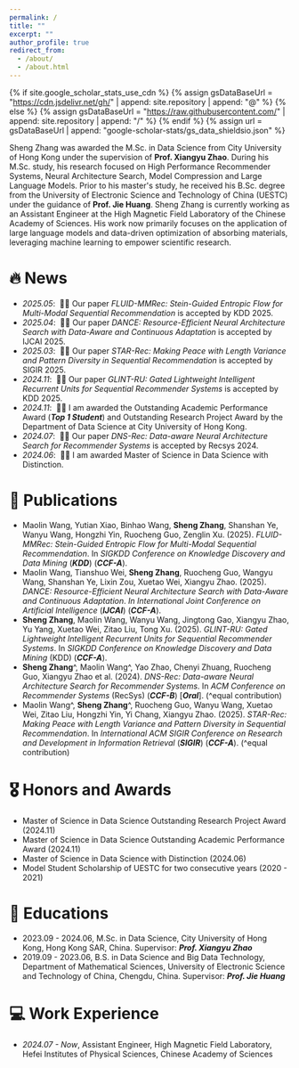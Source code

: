 ```yaml
---
permalink: /
title: ""
excerpt: ""
author_profile: true
redirect_from: 
  - /about/
  - /about.html
---
```


{% if site.google_scholar_stats_use_cdn %}
{% assign gsDataBaseUrl = "https://cdn.jsdelivr.net/gh/" | append: site.repository | append: "@" %}
{% else %}
{% assign gsDataBaseUrl = "https://raw.githubusercontent.com/" | append: site.repository | append: "/" %}
{% endif %}
{% assign url = gsDataBaseUrl | append: "google-scholar-stats/gs_data_shieldsio.json" %}

<span class='anchor' id='about-me'></span>

Sheng Zhang was awarded the M.Sc. in Data Science from City University of Hong Kong under the supervision of **Prof. Xiangyu Zhao**. During his M.Sc. study, his research focused on High Performance Recommender Systems, Neural Architecture Search, Model Compression and Large Language Models. Prior to his master's study, he received his B.Sc. degree from the University of Electronic Science and Technology of China (UESTC) under the guidance of **Prof. Jie Huang**. Sheng Zhang is currently working as an Assistant Engineer at the High Magnetic Field Laboratory of the Chinese Academy of Sciences. His work now primarily focuses on the application of large language models and data-driven optimization of absorbing materials, leveraging machine learning to empower scientific research.


# 🔥 News
- *2025.05*: &nbsp;🎉🎉 Our paper *FLUID-MMRec: Stein-Guided Entropic Flow for Multi-Modal Sequential Recommendation* is accepted by KDD 2025.
- *2025.04*: &nbsp;🎉🎉 Our paper *DANCE: Resource-Efficient Neural Architecture Search with Data-Aware and Continuous Adaptation* is accepted by IJCAI 2025.
- *2025.03*: &nbsp;🎉🎉 Our paper *STAR-Rec: Making Peace with Length Variance and Pattern Diversity in Sequential Recommendation* is accepted by SIGIR 2025.
- *2024.11*: &nbsp;🎉🎉 Our paper *GLINT-RU: Gated Lightweight Intelligent Recurrent Units for Sequential Recommender Systems* is accepted by KDD 2025.
- *2024.11*: &nbsp;🎉🎉 I am awarded the Outstanding Academic Performance Award (***Top 1 Student***) and Outstanding Research Project Award by the Department of Data Science at City University of Hong Kong.
- *2024.07*: &nbsp;🎉🎉 Our paper *DNS-Rec: Data-aware Neural Architecture Search for Recommender Systems* is accepted by Recsys 2024.
- *2024.06*: &nbsp;🎉🎉 I am awarded Master of Science in Data Science with Distinction.

# 📝 Publications 
- Maolin Wang, Yutian Xiao, Binhao Wang, **Sheng Zhang**, Shanshan Ye, Wanyu Wang, Hongzhi Yin, Ruocheng Guo, Zenglin Xu. (2025). *FLUID-MMRec: Stein-Guided Entropic Flow for Multi-Modal Sequential Recommendation*. In *SIGKDD Conference on Knowledge Discovery and Data Mining* (***KDD***) (***CCF-A***).
- Maolin Wang, Tianshuo Wei, **Sheng Zhang**, Ruocheng Guo, Wangyu Wang, Shanshan Ye, Lixin Zou, Xuetao Wei, Xiangyu Zhao. (2025). *DANCE: Resource-Efficient Neural Architecture Search with Data-Aware and Continuous Adaptation*. *In International Joint Conference on Artificial Intelligence* (***IJCAI***) (***CCF-A***).
- **Sheng Zhang**, Maolin Wang, Wanyu Wang, Jingtong Gao, Xiangyu Zhao, Yu Yang, Xuetao Wei, Zitao Liu, Tong Xu. (2025). *GLINT-RU: Gated Lightweight Intelligent Recurrent Units for Sequential Recommender Systems*. In *SIGKDD Conference on Knowledge Discovery and Data Mining* (KDD) (***CCF-A***).
- **Sheng Zhang**^, Maolin Wang^, Yao Zhao, Chenyi Zhuang, Ruocheng Guo, Xiangyu Zhao et al. (2024). *DNS-Rec: Data-aware Neural Architecture Search for Recommender Systems*. In *ACM Conference on Recommender Systems* (RecSys) (***CCF-B***) \[***Oral***\]. (^equal contribution)
- Maolin Wang^, **Sheng Zhang**^, Ruocheng Guo, Wanyu Wang, Xuetao Wei, Zitao Liu, Hongzhi Yin, Yi Chang, Xiangyu Zhao. (2025). *STAR-Rec: Making Peace with Length Variance and Pattern Diversity in Sequential Recommendation*. In *International ACM SIGIR Conference on Research and Development in Information Retrieval* (***SIGIR***) (***CCF-A***). (^equal contribution)

# 🎖 Honors and Awards
- Master of Science in Data Science Outstanding Research Project Award (2024.11)
- Master of Science in Data Science Outstanding Academic Performance Award (2024.11)
- Master of Science in Data Science with Distinction (2024.06)
- Model Student Scholarship of UESTC for two consecutive years (2020 - 2021)

# 📖 Educations
- 2023.09 - 2024.06, M.Sc. in Data Science, City University of Hong Kong, Hong Kong SAR, China. Supervisor: ***Prof. Xiangyu Zhao***
- 2019.09 - 2023.06, B.S. in Data Science and Big Data Technology, Department of Mathematical Sciences, University of Electronic Science and Technology of China, Chengdu, China. Supervisor: ***Prof. Jie Huang***

# 💻 Work Experience
- *2024.07 - Now*, Assistant Engineer, High Magnetic Field Laboratory, Hefei Institutes of Physical Sciences, Chinese Academy of Sciences
